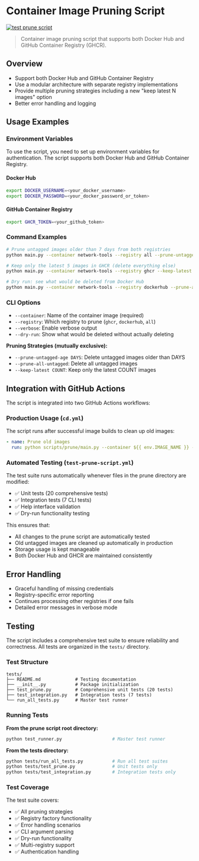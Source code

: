 # Container Image Pruning Script

[![test prune script](https://github.com/jonlabelle/docker-network-tools/actions/workflows/test-prune-script.yml/badge.svg)](https://github.com/jonlabelle/docker-network-tools/actions/workflows/test-prune-script.yml)

> Container image pruning script that supports both Docker Hub and GitHub Container Registry (GHCR).

## Overview

- Support both Docker Hub and GitHub Container Registry
- Use a modular architecture with separate registry implementations
- Provide multiple pruning strategies including a new "keep latest N images" option
- Better error handling and logging

## Usage Examples

### Environment Variables

To use the script, you need to set up environment variables for authentication. The script supports both Docker Hub and GitHub Container Registry.

#### Docker Hub

```bash
export DOCKER_USERNAME=<your_docker_username>
export DOCKER_PASSWORD=<your_docker_password_or_token>
```

#### GitHub Container Registry

```bash
export GHCR_TOKEN=<your_github_token>
```

### Command Examples

```bash
# Prune untagged images older than 7 days from both registries
python main.py --container network-tools --registry all --prune-untagged-age 7 --verbose

# Keep only the latest 5 images in GHCR (delete everything else)
python main.py --container network-tools --registry ghcr --keep-latest 5 --verbose

# Dry run: see what would be deleted from Docker Hub
python main.py --container network-tools --registry dockerhub --prune-all-untagged --dry-run --verbose
```

### CLI Options

- `--container`: Name of the container image (required)
- `--registry`: Which registry to prune (`ghcr`, `dockerhub`, `all`)
- `--verbose`: Enable verbose output
- `--dry-run`: Show what would be deleted without actually deleting

**Pruning Strategies (mutually exclusive):**

- `--prune-untagged-age DAYS`: Delete untagged images older than DAYS
- `--prune-all-untagged`: Delete all untagged images
- `--keep-latest COUNT`: Keep only the latest COUNT images

## Integration with GitHub Actions

The script is integrated into two GitHub Actions workflows:

### Production Usage (`cd.yml`)

The script runs after successful image builds to clean up old images:

```yaml
- name: Prune old images
  run: python scripts/prune/main.py --container ${{ env.IMAGE_NAME }} --registry all --keep-latest 25 --verbose
```

### Automated Testing (`test-prune-script.yml`)

The test suite runs automatically whenever files in the prune directory are modified:

- ✅ Unit tests (20 comprehensive tests)
- ✅ Integration tests (7 CLI tests)
- ✅ Help interface validation
- ✅ Dry-run functionality testing

This ensures that:

- All changes to the prune script are automatically tested
- Old untagged images are cleaned up automatically in production
- Storage usage is kept manageable
- Both Docker Hub and GHCR are maintained consistently

## Error Handling

- Graceful handling of missing credentials
- Registry-specific error reporting
- Continues processing other registries if one fails
- Detailed error messages in verbose mode

## Testing

The script includes a comprehensive test suite to ensure reliability and correctness. All tests are organized in the `tests/` directory.

### Test Structure

```plaintext
tests/
├── README.md             # Testing documentation
├── __init__.py           # Package initialization
├── test_prune.py         # Comprehensive unit tests (20 tests)
├── test_integration.py   # Integration tests (7 tests)
└── run_all_tests.py      # Master test runner
```

### Running Tests

**From the prune script root directory:**

```bash
python test_runner.py                   # Master test runner
```

**From the tests directory:**

```bash
python tests/run_all_tests.py           # Run all test suites
python tests/test_prune.py              # Unit tests only
python tests/test_integration.py        # Integration tests only
```

### Test Coverage

The test suite covers:

- ✅ All pruning strategies
- ✅ Registry factory functionality
- ✅ Error handling scenarios
- ✅ CLI argument parsing
- ✅ Dry-run functionality
- ✅ Multi-registry support
- ✅ Authentication handling
